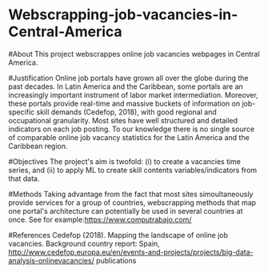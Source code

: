 # Webscrapping-job-vacancies-in-Central-America

#About
This project webscrappes online job vacancies webpages in Central America. 

#Justification
Online job portals have grown all over the globe during the past decades. 
In Latin America and the Caribbean, some portals are an increasingly important instrument
of labor market intermediation.
Moreover, these portals provide real-time and massive buckets of information on job-specific skill demands (Cedefop, 2018),
with good regional and occupational granularity.
Most sites have well structured and detailed indicators on each job posting.
To our knowledge there is no single source of comparable online job vacancy statistics for the Latin America and the Caribbean region.

#Objectives
The project's aim is twofold: 
(i) to create a vacancies time series, and
(ii) to apply ML to create skill contents variables/indicators from that data.

#Methods
Taking advantage from the fact that most sites simoultaneously provide services for a group of countries, webscrapping methods that
map one portal's architecture can potentially be used in several countries at once.
See for example:https://www.computrabajo.com/

#References
Cedefop (2018). Mapping the landscape of online job vacancies. Background country report:
Spain, http://www.cedefop.europa.eu/en/events-and-projects/projects/big-data-analysis-onlinevacancies/
publications
